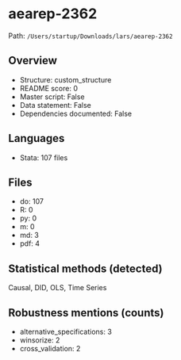 # aearep-2362

Path: `/Users/startup/Downloads/lars/aearep-2362`

## Overview
- Structure: custom_structure
- README score: 0
- Master script: False
- Data statement: False
- Dependencies documented: False

## Languages
- Stata: 107 files

## Files
- do: 107
- R: 0
- py: 0
- m: 0
- md: 3
- pdf: 4

## Statistical methods (detected)
Causal, DID, OLS, Time Series

## Robustness mentions (counts)
- alternative_specifications: 3
- winsorize: 2
- cross_validation: 2